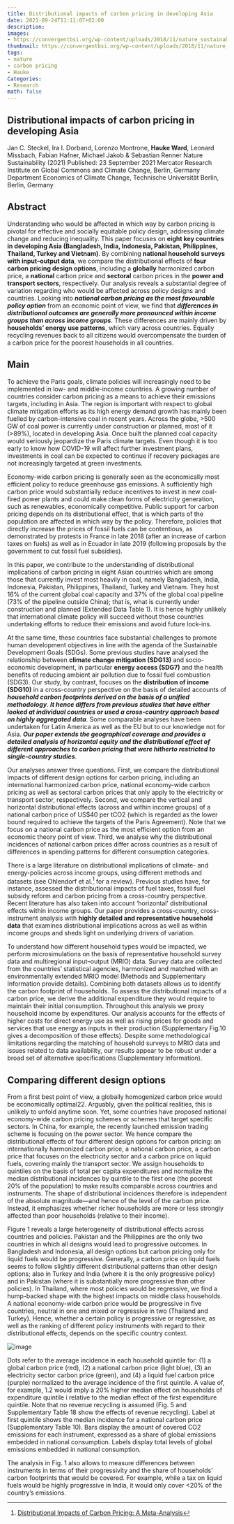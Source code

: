 ```yaml
---
title: Distributional impacts of carbon pricing in developing Asia
date: 2021-09-24T11:11:07+02:00
description:
images:
- https://convergentbsi.org/wp-content/uploads/2018/11/nature_sustainability_logo_2_0-2.png
thumbnail: https://convergentbsi.org/wp-content/uploads/2018/11/nature_sustainability_logo_2_0-2.png
tags:
- nature
- carbon pricing
- Hauke
Categories:
- Research
math: false
---
```

## Distributional impacts of carbon pricing in developing Asia
Jan C. Steckel, Ira I. Dorband, Lorenzo Montrone, **Hauke Ward**, Leonard Missbach, Fabian Hafner, Michael Jakob & Sebastian Renner
Nature Sustainability (2021)
Published: 23 September 2021
Mercator Research Institute on Global Commons and Climate Change, Berlin, Germany
Department Economics of Climate Change, Technische Universität Berlin, Berlin, Germany

## Abstract

Understanding who would be affected in which way by carbon pricing is pivotal for effective and socially equitable policy design, addressing climate change and reducing inequality. This paper focuses on **eight key countries in developing Asia (Bangladesh, India, Indonesia, Pakistan, Philippines, Thailand, Turkey and Vietnam)**. By combining **national household surveys with input–output data**, we compare the distributional effects of **four carbon pricing design options**, including a **globally** harmonized carbon price, a **national** carbon price and **sectoral** carbon prices in the **power and transport sectors**, respectively. Our analysis reveals a substantial degree of variation regarding who would be affected across policy designs and countries. Looking into ***national carbon pricing as the most favourable policy option*** from an economic point of view, we find that ***differences in distributional outcomes are generally more pronounced within income groups than across income groups***. These differences are mainly driven by **households’ energy use patterns**, which vary across countries. Equally recycling revenues back to all citizens would overcompensate the burden of a carbon price for the poorest households in all countries.

## Main
To achieve the Paris goals, climate policies will increasingly need to be implemented in low- and middle-income countries. A growing number of countries consider carbon pricing as a means to achieve their emissions targets, including in Asia. The region is important with respect to global climate mitigation efforts as its high energy demand growth has mainly been fuelled by carbon-intensive coal in recent years. Across the globe, >500 GW of coal power is currently under construction or planned, most of it (>89%), located in developing Asia. Once built the planned coal capacity would seriously jeopardize the Paris climate targets. Even though it is too early to know how COVID-19 will affect further investment plans, investments in coal can be expected to continue if recovery packages are not increasingly targeted at green investments.

Economy-wide carbon pricing is generally seen as the economically most efficient policy to reduce greenhouse gas emissions. A sufficiently high carbon price would substantially reduce incentives to invest in new coal-fired power plants and could make clean forms of electricity generation, such as renewables, economically competitive. Public support for carbon pricing depends on its distributional effect, that is which parts of the population are affected in which way by the policy. Therefore, policies that directly increase the prices of fossil fuels can be contentious, as demonstrated by protests in France in late 2018 (after an increase of carbon taxes on fuels) as well as in Ecuador in late 2019 (following proposals by the government to cut fossil fuel subsidies).

In this paper, we contribute to the understanding of distributional implications of carbon pricing in eight Asian countries which are among those that currently invest most heavily in coal, namely Bangladesh, India, Indonesia, Pakistan, Philippines, Thailand, Turkey and Vietnam. They host 16% of the current global coal capacity and 37% of the global coal pipeline (73% of the pipeline outside China); that is, what is currently under construction and planned (Extended Data Table 1). It is hence highly unlikely that international climate policy will succeed without those countries undertaking efforts to reduce their emissions and avoid future lock-ins.

At the same time, these countries face substantial challenges to promote human development objectives in line with the agenda of the Sustainable Development Goals (SDGs). Some previous studies have analysed the relationship between **climate change mitigation (SDG13)** and socio-economic development, in particular **energy access (SDG7)** and the health benefits of reducing ambient air pollution due to fossil fuel combustion (SDG3). Our study, by contrast, focuses on the **distribution of income (SDG10)** in a cross-country perspective on the basis of detailed accounts of ***household carbon footprints derived on the basis of a unified methodology***. ***It hence differs from previous studies that have either looked at individual countries or used a cross-country approach based on highly aggregated data***. Some comparable analyses have been undertaken for Latin America as well as the EU but to our knowledge not for Asia. ***Our paper extends the geographical coverage and provides a detailed analysis of horizontal equity and the distributional effect of different approaches to carbon pricing that were hitherto restricted to single-country studies***.

Our analyses answer three questions. First, we compare the distributional impacts of different design options for carbon pricing, including an international harmonized carbon price, national economy-wide carbon pricing as well as sectoral carbon prices that only apply to the electricity or transport sector, respectively. Second, we compare the vertical and horizontal distributional effects (across and within income groups) of a national carbon price of US$40 per tCO2 (which is regarded as the lower bound required to achieve the targets of the Paris Agreement). Note that we focus on a national carbon price as the most efficient option from an economic theory point of view. Third, we analyse why the distributional incidences of national carbon prices differ across countries as a result of differences in spending patterns for different consumption categories.

There is a large literature on distributional implications of climate- and energy-policies across income groups, using different methods and datasets (see Ohlendorf et al.[^ohlen] for a review). Previous studies have, for instance, assessed the distributional impacts of fuel taxes, fossil fuel subsidy reform and carbon pricing from a cross-country perspective. Recent literature has also taken into account ‘horizontal’ distributional effects within income groups. Our paper provides a cross-country, cross-instrument analysis with **highly detailed and representative household data** that examines distributional implications across as well as within income groups and sheds light on underlying drivers of variation.

To understand how different household types would be impacted, we perform microsimulations on the basis of representative household survey data and multiregional input–output (MRIO) data. Survey data are collected from the countries’ statistical agencies, harmonized and matched with an environmentally extended MRIO model (Methods and Supplementary Information provide details). Combining both datasets allows us to identify the carbon footprint of households. To assess the distributional impacts of a carbon price, we derive the additional expenditure they would require to maintain their initial consumption. Throughout this analysis we proxy household income by expenditures. Our analysis accounts for the effects of higher costs for direct energy use as well as rising prices for goods and services that use energy as inputs in their production (Supplementary Fig.10 gives a decomposition of those effects). Despite some methodological limitations regarding the matching of household surveys to MRIO data and issues related to data availability, our results appear to be robust under a broad set of alternative specifications (Supplementary Information).

## Comparing different design options
From a first best point of view, a globally homogenized carbon price would be economically optimal22. Arguably, given the political realities, this is unlikely to unfold anytime soon. Yet, some countries have proposed national economy-wide carbon pricing schemes or schemes that target specific sectors. In China, for example, the recently launched emission trading scheme is focusing on the power sector. We hence compare the distributional effects of four different design options for carbon pricing: an internationally harmonized carbon price, a national carbon price, a carbon price that focuses on the electricity sector and a carbon price on liquid fuels, covering mainly the transport sector. We assign households to quintiles on the basis of total per capita expenditures and normalize the median distributional incidences by quintile to the first one (the poorest 20% of the population) to make results comparable across countries and instruments. The shape of distributional incidences therefore is independent of the absolute magnitude—and hence of the level of the carbon price. Instead, it emphasizes whether richer households are more or less strongly affected than poor households (relative to their income).

Figure 1 reveals a large heterogeneity of distributional effects across countries and policies. Pakistan and the Philippines are the only two countries in which all designs would lead to progressive outcomes. In Bangladesh and Indonesia, all design options but carbon pricing only for liquid fuels would be progressive. Generally, a carbon price on liquid fuels seems to follow slightly different distributional patterns than other design options; also in Turkey and India (where it is the only progressive policy) and in Pakistan (where it is substantially more progressive than other policies). In Thailand, where most policies would be regressive, we find a hump-backed shape with the highest impacts on middle class households. A national economy-wide carbon price would be progressive in five countries, neutral in one and mixed or regressive in two (Thailand and Turkey). Hence, whether a certain policy is progressive or regressive, as well as the ranking of different policy instruments with regard to their distributional effects, depends on the specific country context.

![image](https://user-images.githubusercontent.com/65668613/134694779-89ff4037-c97c-41c3-bb0b-44153d1a4f7d.png)

Dots refer to the average incidence in each household quintile for: (1) a global carbon price (red), (2) a national carbon price (light blue), (3) an electricity sector carbon price (green), and (4) a liquid fuel carbon price (purple) normalized to the average incidence of the first quintile. A value of, for example, 1.2 would imply a 20% higher median effect on households of expenditure quintile i relative to the median effect of the first expenditure quintile. Note that no revenue recycling is assumed (Fig. 5 and Supplementary Table 18 show the effects of revenue recycling). Label at first quintile shows the median incidence for a national carbon price (Supplementary Table 10). Bars display the amount of covered CO2 emissions for each instrument, expressed as a share of global emissions embedded in national consumption. Labels display total levels of global emissions embedded in national consumption.

The analysis in Fig. 1 also allows to measure differences between instruments in terms of their progressivity and the share of households’ carbon footprints that would be covered. For example, while a tax on liquid fuels would be highly progressive in India, it would only cover <20% of the country’s emissions.

[^ohlen]: [Distributional Impacts of Carbon Pricing: A Meta-Analysis](https://link.springer.com/article/10.1007/s10640-020-00521-1)
